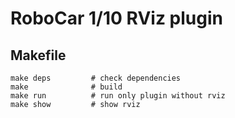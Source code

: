 # RoboCar 1/10 RViz plugin

## Makefile
```
make deps         # check dependencies
make              # build
make run          # run only plugin without rviz
make show         # show rviz
```
